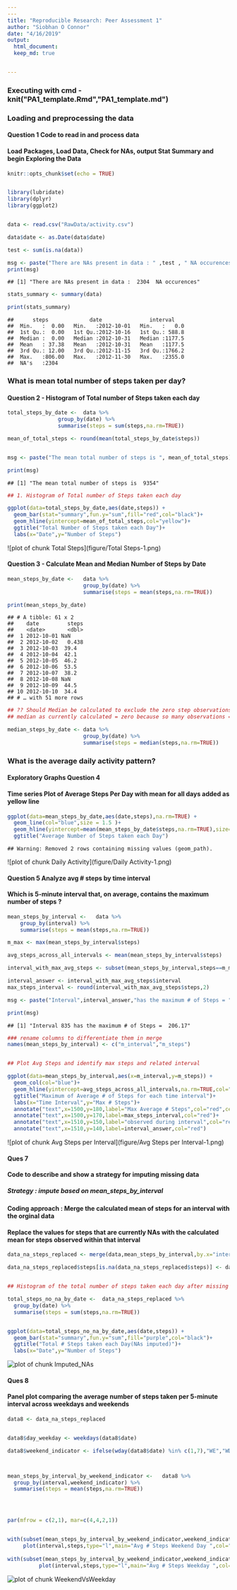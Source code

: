 ```yaml
---
---
title: "Reproducible Research: Peer Assessment 1"
author: "Siobhan O Connor"
date: "4/16/2019"
output: 
  html_document:
  keep_md: true


---
```

### Executing with cmd - knit("PA1_template.Rmd","PA1_template.md")
### Loading and preprocessing the data
#### Question 1 Code to read in and process data 
#### Load Packages, Load Data, Check for NAs, output Stat Summary and begin Exploring the Data 


```r
knitr::opts_chunk$set(echo = TRUE)


library(lubridate)
library(dplyr)
library(ggplot2)


data <- read.csv("RawData/activity.csv")

data$date <- as.Date(data$date)

test <- sum(is.na(data))

msg <- paste("There are NAs present in data : " ,test , " NA occurences")
print(msg)
```

```
## [1] "There are NAs present in data :  2304  NA occurences"
```

```r
stats_summary <- summary(data)  

print(stats_summary)
```

```
##      steps             date               interval     
##  Min.   :  0.00   Min.   :2012-10-01   Min.   :   0.0  
##  1st Qu.:  0.00   1st Qu.:2012-10-16   1st Qu.: 588.8  
##  Median :  0.00   Median :2012-10-31   Median :1177.5  
##  Mean   : 37.38   Mean   :2012-10-31   Mean   :1177.5  
##  3rd Qu.: 12.00   3rd Qu.:2012-11-15   3rd Qu.:1766.2  
##  Max.   :806.00   Max.   :2012-11-30   Max.   :2355.0  
##  NA's   :2304
```

### What is mean total number of steps taken per day?
#### Question 2 - Histogram of Total number of Steps taken each day


```r
total_steps_by_date <-  data %>%
                group_by(date) %>%
                summarise(steps = sum(steps,na.rm=TRUE))

mean_of_total_steps <- round(mean(total_steps_by_date$steps))


msg <- paste("The mean total number of steps is ", mean_of_total_steps)

print(msg)
```

```
## [1] "The mean total number of steps is  9354"
```

```r
## 1. Histogram of Total number of Steps taken each day

ggplot(data=total_steps_by_date,aes(date,steps)) +
  geom_bar(stat="summary",fun.y="sum",fill="red",col="black")+
  geom_hline(yintercept=mean_of_total_steps,col="yellow")+
  ggtitle("Total Number of Steps taken each Day")+
  labs(x="Date",y="Number of Steps")
```

![plot of chunk Total Steps](figure/Total Steps-1.png)

#### Question 3 - Calculate Mean and Median Number of Steps by Date


```r
mean_steps_by_date <-   data %>%
                        group_by(date) %>%
                        summarise(steps = mean(steps,na.rm=TRUE))

print(mean_steps_by_date)
```

```
## # A tibble: 61 x 2
##    date         steps
##    <date>       <dbl>
##  1 2012-10-01 NaN    
##  2 2012-10-02   0.438
##  3 2012-10-03  39.4  
##  4 2012-10-04  42.1  
##  5 2012-10-05  46.2  
##  6 2012-10-06  53.5  
##  7 2012-10-07  38.2  
##  8 2012-10-08 NaN    
##  9 2012-10-09  44.5  
## 10 2012-10-10  34.4  
## # … with 51 more rows
```

```r
## ?? Should Median be calculated to exclude the zero step observations and missing values ie steps[steps>0]
## median as currently calculated = zero because so many observations = 0

median_steps_by_date <- data %>%
                        group_by(date) %>%
                        summarise(steps = median(steps,na.rm=TRUE))
```

### What is the average daily activity pattern?
#### Exploratory Graphs Question 4
#### Time series Plot of Average Steps Per Day with mean for all days added as yellow line 


```r
ggplot(data=mean_steps_by_date,aes(date,steps),na.rm=TRUE) +
  geom_line(col="blue",size = 1.5 )+
  geom_hline(yintercept=mean(mean_steps_by_date$steps,na.rm=TRUE),size=2,col="yellow")+
  ggtitle("Average Number of Steps taken each Day")
```

```
## Warning: Removed 2 rows containing missing values (geom_path).
```

![plot of chunk Daily Activity](figure/Daily Activity-1.png)


#### Question 5 Analyze avg # steps by time interval
#### Which is 5-minute interval that, on average, contains the maximum number of steps ?


```r
mean_steps_by_interval <-   data %>%
    group_by(interval) %>%
    summarise(steps = mean(steps,na.rm=TRUE))

m_max <- max(mean_steps_by_interval$steps)

avg_steps_across_all_intervals <- mean(mean_steps_by_interval$steps)

interval_with_max_avg_steps <- subset(mean_steps_by_interval,steps==m_max)

interval_answer <- interval_with_max_avg_steps$interval
max_steps_interval <- round(interval_with_max_avg_steps$steps,2)

msg <- paste("Interval",interval_answer,"has the maximum # of Steps = ", max_steps_interval)

print(msg)
```

```
## [1] "Interval 835 has the maximum # of Steps =  206.17"
```

```r
### rename columns to differentiate them in merge
names(mean_steps_by_interval) <- c("m_interval","m_steps")


## Plot Avg Steps and identify max steps and related interval  

ggplot(data=mean_steps_by_interval,aes(x=m_interval,y=m_steps)) +
  geom_col(col="blue")+
  geom_hline(yintercept=avg_steps_across_all_intervals,na.rm=TRUE,col="yellow")+
  ggtitle("Maximum of Average # of Steps for each time interval")+
  labs(x="Time Interval",y="Max # Steps")+
  annotate("text",x=1500,y=180,label="Max Average # Steps",col="red",cex=2.5)+
  annotate("text",x=1500,y=170,label=max_steps_interval,col="red")+
  annotate("text",x=1510,y=150,label="observed during interval",col="red",cex=2.5)+
  annotate("text",x=1510,y=140,label=interval_answer,col="red")
```

![plot of chunk Avg Steps per Interval](figure/Avg Steps per Interval-1.png)

#### Ques 7
#### Code to describe and show a strategy for imputing missing data
##### Strategy : impute based on mean_steps_by_interval

#### Coding approach : Merge the calculated mean of steps for an interval with the orginal data
#### Replace the values for steps that are currently NAs with the calculated mean for steps observed within that interval  


```r
data_na_steps_replaced <- merge(data,mean_steps_by_interval,by.x="interval",by.y="m_interval")

data_na_steps_replaced$steps[is.na(data_na_steps_replaced$steps)] <- data_na_steps_replaced$m_steps[is.na(data_na_steps_replaced$steps)]


## Histogram of the total number of steps taken each day after missing values are imputed

total_steps_no_na_by_date <-  data_na_steps_replaced %>%
  group_by(date) %>%
  summarise(steps = sum(steps,na.rm=TRUE))


ggplot(data=total_steps_no_na_by_date,aes(date,steps)) +
  geom_bar(stat="summary",fun.y="sum",fill="purple",col="black")+
  ggtitle("Total # Steps taken each Day(NAs imputed)")+
  labs(x="Date",y="Number of Steps")
```

![plot of chunk Imputed_NAs](figure/Imputed_NAs-1.png)

#### Ques 8 
#### Panel plot comparing the average number of steps taken per 5-minute interval across weekdays and weekends


```r
data8 <- data_na_steps_replaced


data8$day_weekday <- weekdays(data8$date) 

data8$weekend_indicator <- ifelse(wday(data8$date) %in% c(1,7),"WE","WD")



mean_steps_by_interval_by_weekend_indicator <-   data8 %>%
  group_by(interval,weekend_indicator) %>%
  summarise(steps = mean(steps,na.rm=TRUE))




par(mfrow = c(2,1), mar=c(4,4,2,1))


with(subset(mean_steps_by_interval_by_weekend_indicator,weekend_indicator=="WE"), 
     plot(interval,steps,type="l",main="Avg # Steps Weekend Day ",col="purple"))
     
with(subset(mean_steps_by_interval_by_weekend_indicator,weekend_indicator=="WD"), 
          plot(interval,steps,type="l",main="Avg # Steps Weekday ",col="red") )    
```

![plot of chunk WeekendVsWeekday](figure/WeekendVsWeekday-1.png)


